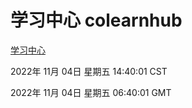 # 学习中心 colearnhub
[学习中心](http://59.174.11.182:56308/colearnhub/)

2022年 11月 04日 星期五 14:40:01 CST

2022年 11月 04日 星期五 06:40:01 GMT
